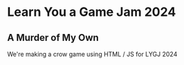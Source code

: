 # Learn You a Game Jam 2024

## A Murder of My Own

We're making a crow game using HTML / JS for LYGJ 2024
